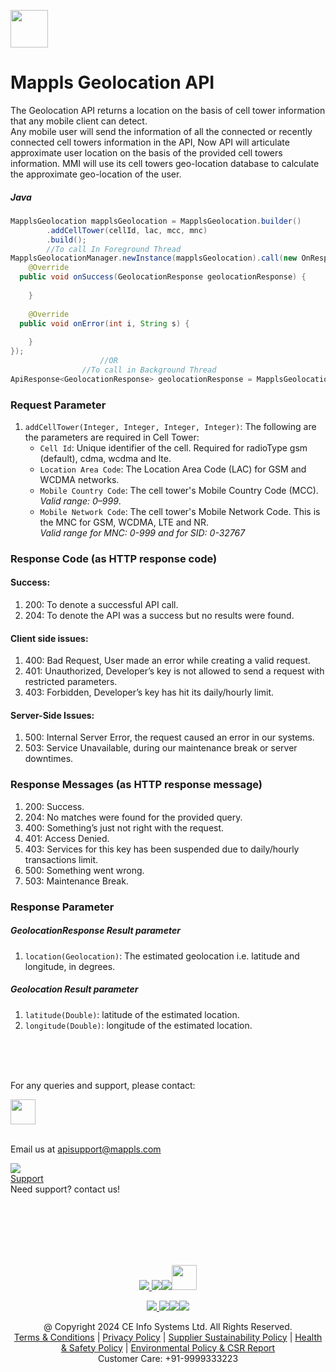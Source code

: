 
  
  
[<img src="https://about.mappls.com/images/mappls-b-logo.svg" height="60"/> </p>](https://www.mapmyindia.com/api)  
  
# Mappls Geolocation API  
  

The Geolocation API returns a location on the basis of cell tower information that any mobile client can detect.  
Any mobile user will send the information of all the connected or recently connected cell towers information in the API, Now API will articulate approximate user location on the basis of the provided cell towers information. MMI will use its cell towers geo-location database to calculate the approximate geo-location of the user.
  
  ##### Java
~~~java
MapplsGeolocation mapplsGeolocation = MapplsGeolocation.builder()  
        .addCellTower(cellId, lac, mcc, mnc)  
        .build();  
        //To call In Foreground Thread
MapplsGeolocationManager.newInstance(mapplsGeolocation).call(new OnResponseCallback<GeolocationResponse>() {  
    @Override  
  public void onSuccess(GeolocationResponse geolocationResponse) {  
          
    }  
  
    @Override  
  public void onError(int i, String s) {  
  
    }  
});
  			        //OR
                //To call in Background Thread
ApiResponse<GeolocationResponse> geolocationResponse = MapplsGeolocationManager.newInstance(mapplsGeolocation).executeCall(); 
~~~

### Request Parameter
1. `addCellTower(Integer, Integer, Integer, Integer)`: The following are the parameters are required in Cell Tower:
	- `Cell Id`: Unique identifier of the cell. Required for radioType gsm (default), cdma, wcdma and lte.
	- `Location Area Code`: The Location Area Code (LAC) for GSM and WCDMA networks.
	- `Mobile Country Code`: The cell tower's Mobile Country Code (MCC).  
_Valid range: 0–999_.
    - `Mobile Network Code`: The cell tower's Mobile Network Code. This is the MNC for GSM, WCDMA, LTE and NR.  
_Valid range for MNC: 0-999 and for SID: 0-32767_
  
  ### Response Code (as HTTP response code)
#### Success:
1.  200: To denote a successful API call.
2.  204: To denote the API was a success but no results were found.
#### Client side issues:
1.  400: Bad Request, User made an error while creating a valid request.
2.  401: Unauthorized, Developer’s key is not allowed to send a request with restricted parameters.
3.  403: Forbidden, Developer’s key has hit its daily/hourly limit.
#### Server-Side Issues:
1.  500: Internal Server Error, the request caused an error in our systems.
2.  503: Service Unavailable, during our maintenance break or server downtimes.

###  Response Messages (as HTTP response message)
1.  200: Success.
2.  204: No matches were found for the provided query.
3.  400: Something’s just not right with the request.
4.  401: Access Denied.
5.  403: Services for this key has been suspended due to daily/hourly transactions limit.
6.  500: Something went wrong.
7.  503: Maintenance Break.

### Response Parameter
##### GeolocationResponse Result parameter
1. `location(Geolocation)`: The estimated geolocation i.e. latitude and longitude, in degrees.

##### Geolocation Result parameter
1. `latitude(Double)`: latitude of the estimated location.
2. `longitude(Double)`: longitude of the estimated location.
  
<br><br><br>  
  
For any queries and support, please contact:  
  
[<img src="https://about.mappls.com/images/mappls-logo.svg" height="40"/> </p>](https://about.mappls.com/api/)      
Email us at [apisupport@mappls.com](mailto:apisupport@mappls.com)  
  
  
![](https://www.mapmyindia.com/api/img/icons/support.png)      
[Support](https://about.mappls.com/contact/)      
Need support? contact us!  
  
<br></br>      
<br></br>  
  
[<p align="center"> <img src="https://www.mapmyindia.com/api/img/icons/stack-overflow.png"/> ](https://stackoverflow.com/questions/tagged/mappls-api)[![](https://www.mapmyindia.com/api/img/icons/blog.png)](https://about.mappls.com/blog/)[![](https://www.mapmyindia.com/api/img/icons/gethub.png)](https://github.com/Mappls-api)[<img src="https://mmi-api-team.s3.ap-south-1.amazonaws.com/API-Team/npm-logo.one-third%5B1%5D.png" height="40"/> </p>](https://www.npmjs.com/org/mapmyindia)  
  
  
  
[<p align="center"> <img src="https://www.mapmyindia.com/june-newsletter/icon4.png"/> ](https://www.facebook.com/Mapplsofficial)[![](https://www.mapmyindia.com/june-newsletter/icon2.png)](https://twitter.com/mappls)[![](https://www.mapmyindia.com/newsletter/2017/aug/llinkedin.png)](https://www.linkedin.com/company/mappls/)[![](https://www.mapmyindia.com/june-newsletter/icon3.png)](https://www.youtube.com/channel/UCAWvWsh-dZLLeUU7_J9HiOA)  
  
  
  
  
<div align="center">@ Copyright 2024 CE Info Systems Ltd. All Rights Reserved.</div>      
  
<div align="center"> <a href="https://about.mappls.com/api/terms-&-conditions">Terms & Conditions</a> | <a href="https://about.mappls.com/about/privacy-policy">Privacy Policy</a> | <a href="https://about.mappls.com/pdf/mapmyIndia-sustainability-policy-healt-labour-rules-supplir-sustainability.pdf">Supplier Sustainability Policy</a> | <a href="https://about.mappls.com/pdf/Health-Safety-Management.pdf">Health & Safety Policy</a> | <a href="https://about.mappls.com/pdf/Environment-Sustainability-Policy-CSR-Report.pdf">Environmental Policy & CSR Report</a>      
  
<div align="center">Customer Care: +91-9999333223</div>
